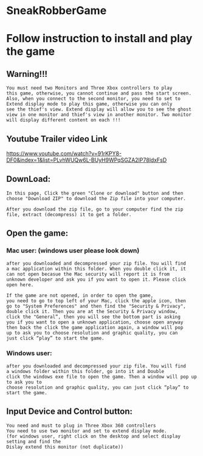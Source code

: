 # SneakRobberGame

# Follow instruction to install and play the game

## Warning!!! 

    You must need two Monitors and Three Xbox controllers to play 
    this game, otherwise, you cannot continue and pass the start screen.
    Also, when you connect to the second monitor, you need to set to 
    Extend display mode to play this game, otherwise you can only 
    see the thief's view. Extend display will allow you to see the ghost
    view in one monitor and thief's view in another monitor. Two monitor 
    will display different content on each !!!

## Youtube Trailer video Link
https://www.youtube.com/watch?v=91rKPY8-DF0&index=1&list=PLvhWUQw6L-BUyH9WPqSGZA2IP78ldxFsD

## DownLoad:

    In this page, Click the green "Clone or download" button and then
    choose "Download ZIP" to download the Zip file into your computer.

    After you download the zip file, go to your computer find the zip
    file, extract (decompress) it to get a folder.

## Open the game:
### Mac user: (windows user please look down)
    after you downloaded and decompressed your zip file. You will find
    a mac application within this folder. When you double click it, it
    can not open becasue the Mac security will report it is from
    unknown developer and ask you if you want to open it. Please click
    open here.

    If the game are not opened, in order to open the game,
    you need to go to top left of your Mac, click the apple icon, then
    go to "System Preferences" and then find the "Security & Privacy",
    double click it. Then you are at the Security & Privacy window,
    click the "General”, then you will see the bottom part is asking
    you if you want to open a unknown application, choose open anyway
    then back the click the game application again, a window will pop
    up to ask you to choose resolution and graphic quality, you can
    just click “play” to start the game.
    
### Windows user:
    after you downloaded and decompressed your zip file. You will find
    a windows folder within this folder, go into it and Double
    click the windows exe file to open the game. Then a window will pop up to ask you to
    choose resolution and graphic quality, you can just click “play” to
    start the game.

## Input Device and Control button:
    You need and must to plug in Three Xbox 360 controllers
    You need to use two monitor and set to extend display mode.
    (for windows user, right click on the desktop and select display setting and find the 
    Dislay extend this monitor (not duplicate))












